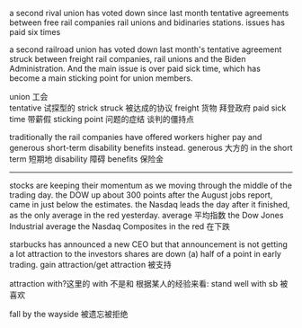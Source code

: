 a second rival union has voted down since last month tentative agreements between free rail companies rail unions and bidinaries stations.
issues has paid six times


a second railroad union has voted down last month's tentative agreement struck between freight rail companies, rail unions and the Biden Administration.
And the main issue is over paid sick time, which has become a main sticking point for union members.

union 工会  
tentative 试探型的
strick struck 被达成的协议
freight 货物 
拜登政府
paid sick time 带薪假
sticking point 问题的症结 谈判的僵持点

traditionally the rail companies have offered workers higher pay and generous short-term disability benefits instead.
generous 大方的 in the short term 短期地
disability 障碍 benefits 保险金

---

stocks are keeping their momentum as we moving through the middle of the trading day.
the DOW up about 300 points after the August jobs report, came in just below the estimates. 
the Nasdaq leads the day after it finished, as the only average in the red yesterday.
average 平均指数 the Dow Jones Industrial average
the Nasdaq Composites
in the red 在下跌

starbucks has announced a new CEO but that announcement is not getting a lot attraction to the investors shares are down (a) half of a point in early trading.
gain attraction/get attraction 被支持

attraction with?这里的 with 不是和 根据某人的经验来看:  stand well with sb 被喜欢

fall by the wayside 被遗忘被拒绝

